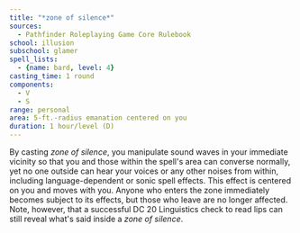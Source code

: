 ```yaml
---
title: "*zone of silence*"
sources:
  - Pathfinder Roleplaying Game Core Rulebook
school: illusion
subschool: glamer
spell_lists:
  - {name: bard, level: 4}
casting_time: 1 round
components:
  - V
  - S
range: personal
area: 5-ft.-radius emanation centered on you
duration: 1 hour/level (D)
---
```


By casting *zone of silence*, you manipulate sound waves in your immediate vicinity so that you and those within the spell's area can converse normally, yet no one outside can hear your voices or any other noises from within, including language-dependent or sonic spell effects. This effect is centered on you and moves with you. Anyone who enters the zone immediately becomes subject to its effects, but those who leave are no longer affected. Note, however, that a successful DC 20 Linguistics check to read lips can still reveal what's said inside a *zone of silence*.

